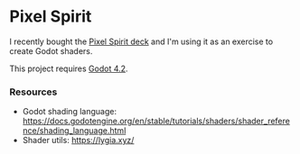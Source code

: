 # Pixel Spirit

I recently bought the [Pixel Spirit deck](https://pixelspiritdeck.com/) and I'm using it as an
exercise to create Godot shaders.

This project requires [Godot 4.2](https://godotengine.org/download/archive/).

### Resources

- Godot shading language: https://docs.godotengine.org/en/stable/tutorials/shaders/shader_reference/shading_language.html
- Shader utils: https://lygia.xyz/

